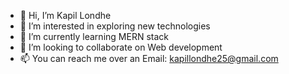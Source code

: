 - 👋 Hi, I’m Kapil Londhe
- 👀 I’m interested in exploring new technologies
- 🌱 I’m currently learning MERN stack
- 💞️ I’m looking to collaborate on Web development
- 📫 You can reach me over an Email: kapillondhe25@gmail.com

<!---
kapillondhe/kapillondhe is a ✨ special ✨ repository because its `README.md` (this file) appears on your GitHub profile.
You can click the Preview link to take a look at your changes.
--->
